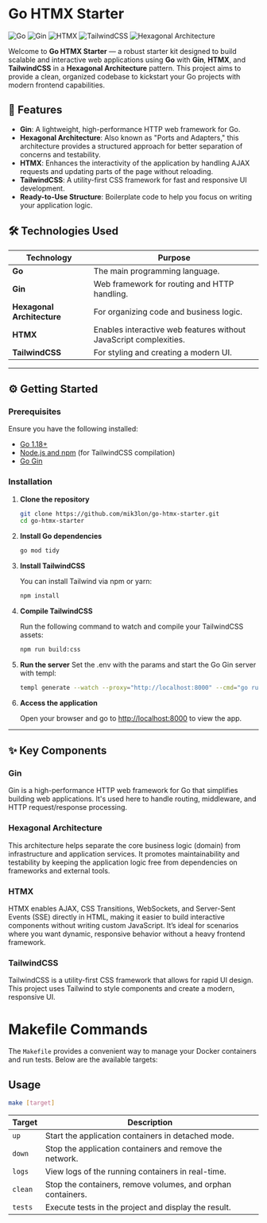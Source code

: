 # Go HTMX Starter

![Go](https://img.shields.io/badge/Go-1.18+-blue.svg)
![Gin](https://img.shields.io/badge/Gin-Framework-blue.svg)
![HTMX](https://img.shields.io/badge/HTMX-JS-orange.svg)
![TailwindCSS](https://img.shields.io/badge/TailwindCSS-v3.0-green.svg)
![Hexagonal Architecture](https://img.shields.io/badge/Architecture-Hexagonal-blueviolet.svg)

Welcome to **Go HTMX Starter** — a robust starter kit designed to build scalable and interactive web applications using **Go** with **Gin**, **HTMX**, and **TailwindCSS** in a **Hexagonal Architecture** pattern. This project aims to provide a clean, organized codebase to kickstart your Go projects with modern frontend capabilities.

## 🚀 Features

- **Gin**: A lightweight, high-performance HTTP web framework for Go.
- **Hexagonal Architecture**: Also known as "Ports and Adapters," this architecture provides a structured approach for better separation of concerns and testability.
- **HTMX**: Enhances the interactivity of the application by handling AJAX requests and updating parts of the page without reloading.
- **TailwindCSS**: A utility-first CSS framework for fast and responsive UI development.
- **Ready-to-Use Structure**: Boilerplate code to help you focus on writing your application logic.

## 🛠️ Technologies Used

| Technology           | Purpose                                        |
|----------------------|------------------------------------------------|
| **Go**               | The main programming language.                 |
| **Gin**              | Web framework for routing and HTTP handling.   |
| **Hexagonal Architecture** | For organizing code and business logic.   |
| **HTMX**             | Enables interactive web features without JavaScript complexities. |
| **TailwindCSS**      | For styling and creating a modern UI.          |

---

## ⚙️ Getting Started

### Prerequisites

Ensure you have the following installed:

- [Go 1.18+](https://golang.org/doc/go1.18)
- [Node.js and npm](https://nodejs.org/) (for TailwindCSS compilation)
- [Go Gin](https://github.com/gin-gonic/gin)

### Installation

1. **Clone the repository**

    ```bash
    git clone https://github.com/mik3lon/go-htmx-starter.git
    cd go-htmx-starter
    ```

2. **Install Go dependencies**

    ```bash
    go mod tidy
    ```

3. **Install TailwindCSS**

   You can install Tailwind via npm or yarn:

    ```bash
    npm install
    ```

4. **Compile TailwindCSS**

   Run the following command to watch and compile your TailwindCSS assets:

    ```bash
    npm run build:css
    ```

5. **Run the server**
   Set the .env with the params and start the Go Gin server with templ:

    ```bash
    templ generate --watch --proxy="http://localhost:8000" --cmd="go run cmd/web/app/main.go"
    ```

6. **Access the application**

   Open your browser and go to [http://localhost:8000](http://localhost:8000) to view the app.

---

## ✨ Key Components

### Gin

Gin is a high-performance HTTP web framework for Go that simplifies building web applications. It's used here to handle routing, middleware, and HTTP request/response processing.

### Hexagonal Architecture

This architecture helps separate the core business logic (domain) from infrastructure and application services. It promotes maintainability and testability by keeping the application logic free from dependencies on frameworks and external tools.

### HTMX

HTMX enables AJAX, CSS Transitions, WebSockets, and Server-Sent Events (SSE) directly in HTML, making it easier to build interactive components without writing custom JavaScript. It’s ideal for scenarios where you want dynamic, responsive behavior without a heavy frontend framework.

### TailwindCSS

TailwindCSS is a utility-first CSS framework that allows for rapid UI design. This project uses Tailwind to style components and create a modern, responsive UI.


# Makefile Commands

The `Makefile` provides a convenient way to manage your Docker containers and run tests. Below are the available targets:

## Usage

```bash
make [target]
```

| Target | Description                                                        |
|--------|--------------------------------------------------------------------|
| `up`   | Start the application containers in detached mode.                 |
| `down` | Stop the application containers and remove the network.            |
| `logs` | View logs of the running containers in real-time.                  |
| `clean`| Stop the containers, remove volumes, and orphan containers.        |
| `tests`| Execute tests in the project and display the result.               |
